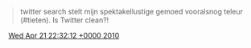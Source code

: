 > twitter search stelt mijn spektakellustige gemoed vooralsnog teleur \(\#tieten\)\. Is Twitter clean?\!

<img src="../../media/tweet.ico" width="12" /> [Wed Apr 21 22:32:12 +0000 2010](https://twitter.com/DromerDenker/status/12601844480)